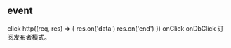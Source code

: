 ## event
click 
http((req, res) => {
  res.on('data')
  res.on('end')
})
onClick
onDbClick
订阅发布者模式。

